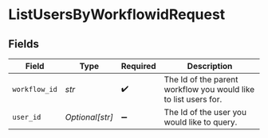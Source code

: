 # ListUsersByWorkflowidRequest


## Fields

| Field                                                           | Type                                                            | Required                                                        | Description                                                     |
| --------------------------------------------------------------- | --------------------------------------------------------------- | --------------------------------------------------------------- | --------------------------------------------------------------- |
| `workflow_id`                                                   | *str*                                                           | :heavy_check_mark:                                              | The Id of the parent workflow you would like to list users for. |
| `user_id`                                                       | *Optional[str]*                                                 | :heavy_minus_sign:                                              | The Id of the user you would like to query.                     |